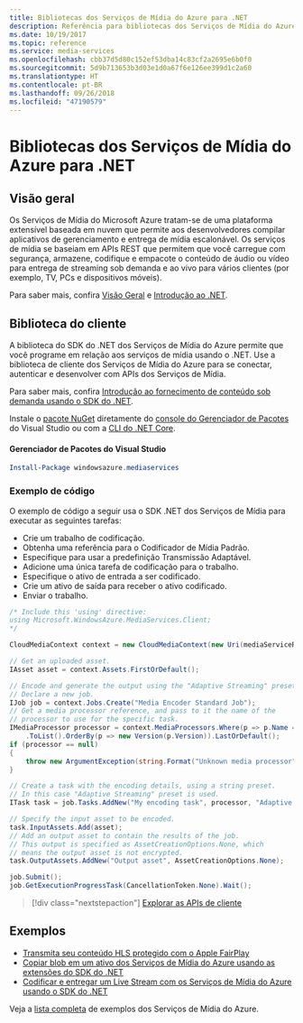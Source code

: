 ```yaml
---
title: Bibliotecas dos Serviços de Mídia do Azure para .NET
description: Referência para bibliotecas dos Serviços de Mídia do Azure para .NET
ms.date: 10/19/2017
ms.topic: reference
ms.service: media-services
ms.openlocfilehash: cbb37d5d80c152ef53dba14c83cf2a2695e6b0f0
ms.sourcegitcommit: 5d9b713653b3d03e1d0a67f6e126ee399d1c2a60
ms.translationtype: HT
ms.contentlocale: pt-BR
ms.lasthandoff: 09/26/2018
ms.locfileid: "47190579"
---
```

# <a name="azure-media-services-libraries-for-net"></a>Bibliotecas dos Serviços de Mídia do Azure para .NET

## <a name="overview"></a>Visão geral

Os Serviços de Mídia do Microsoft Azure tratam-se de uma plataforma extensível baseada em nuvem que permite aos desenvolvedores compilar aplicativos de gerenciamento e entrega de mídia escalonável. Os serviços de mídia se baseiam em APIs REST que permitem que você carregue com segurança, armazene, codifique e empacote o conteúdo de áudio ou vídeo para entrega de streaming sob demanda e ao vivo para vários clientes (por exemplo, TV, PCs e dispositivos móveis). 

Para saber mais, confira [Visão Geral](/azure/media-services/media-services-overview) e [Introdução ao .NET](/azure/media-services/media-services-dotnet-how-to-use). 

## <a name="client-library"></a>Biblioteca do cliente

A biblioteca do SDK do .NET dos Serviços de Mídia do Azure permite que você programe em relação aos serviços de mídia usando o .NET. Use a biblioteca de cliente dos Serviços de Mídia do Azure para se conectar, autenticar e desenvolver com APIs dos Serviços de Mídia.  

Para saber mais, confira [Introdução ao fornecimento de conteúdo sob demanda usando o SDK do .NET](/azure/media-services/media-services-dotnet-get-started).

Instale o [pacote NuGet](https://www.nuget.org/packages/windowsazure.mediaservices) diretamente do [console do Gerenciador de Pacotes][PackageManager] do Visual Studio ou com a [CLI do .NET Core][DotNetCLI].

#### <a name="visual-studio-package-manager"></a>Gerenciador de Pacotes do Visual Studio

```powershell
Install-Package windowsazure.mediaservices
```

### <a name="code-example"></a>Exemplo de código

O exemplo de código a seguir usa o SDK .NET dos Serviços de Mídia para executar as seguintes tarefas:

- Crie um trabalho de codificação.
- Obtenha uma referência para o Codificador de Mídia Padrão.
- Especifique para usar a predefinição Transmissão Adaptável.
- Adicione uma única tarefa de codificação para o trabalho.
- Especifique o ativo de entrada a ser codificado.
- Crie um ativo de saída para receber o ativo codificado.
- Enviar o trabalho.


```csharp
/* Include this 'using' directive:
using Microsoft.WindowsAzure.MediaServices.Client;
*/

CloudMediaContext context = new CloudMediaContext(new Uri(mediaServiceRESTAPIEndpoint), tokenProvider);

// Get an uploaded asset.
IAsset asset = context.Assets.FirstOrDefault();

// Encode and generate the output using the "Adaptive Streaming" preset.
// Declare a new job.
IJob job = context.Jobs.Create("Media Encoder Standard Job");
// Get a media processor reference, and pass to it the name of the 
// processor to use for the specific task.
IMediaProcessor processor = context.MediaProcessors.Where(p => p.Name == mediaProcessorName)
    .ToList().OrderBy(p => new Version(p.Version)).LastOrDefault();
if (processor == null) 
{
    throw new ArgumentException(string.Format("Unknown media processor", mediaProcessorName));
}

// Create a task with the encoding details, using a string preset.
// In this case "Adaptive Streaming" preset is used.
ITask task = job.Tasks.AddNew("My encoding task", processor, "Adaptive Streaming", TaskOptions.None);

// Specify the input asset to be encoded.
task.InputAssets.Add(asset);
// Add an output asset to contain the results of the job. 
// This output is specified as AssetCreationOptions.None, which 
// means the output asset is not encrypted. 
task.OutputAssets.AddNew("Output asset", AssetCreationOptions.None);

job.Submit();
job.GetExecutionProgressTask(CancellationToken.None).Wait();
```

> [!div class="nextstepaction"]
> [Explorar as APIs de cliente](/dotnet/api/overview/azure/mediaservices/client)

## <a name="samples"></a>Exemplos

- [Transmita seu conteúdo HLS protegido com o Apple FairPlay](https://azure.microsoft.com/resources/samples/media-services-dotnet-dynamic-encryption-with-fairplay/)
- [Copiar blob em um ativo dos Serviços de Mídia do Azure usando as extensões do SDK do .NET](https://azure.microsoft.com/resources/samples/media-services-dotnet-copy-blob-into-asset/)
- [Codificar e entregar um Live Stream com os Serviços de Mídia do Azure usando o SDK do .NET](https://azure.microsoft.com/resources/samples/media-services-dotnet-encode-live-stream-with-ams-clear/)

Veja a [lista completa](https://azure.microsoft.com/resources/samples/?platform=dotnet&service=media-services) de exemplos dos Serviços de Mídia do Azure.


[PackageManager]: https://docs.microsoft.com/nuget/tools/package-manager-console
[DotNetCLI]: https://docs.microsoft.com/dotnet/core/tools/dotnet-add-package
